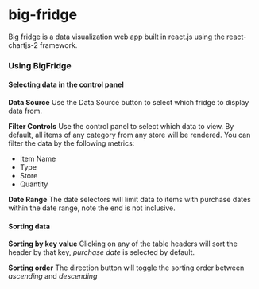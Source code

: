 # big-fridge

Big fridge is a data visualization web app built in react.js using the react-chartjs-2 framework.

### Using BigFridge

#### Selecting data in the control panel

**Data Source**
Use the Data Source button to select which fridge to display data from.

**Filter Controls**
Use the control panel to select which data to view. By default, all items of any category from any store will be rendered. You can filter the data by the following metrics: 
* Item Name
* Type
* Store
* Quantity

**Date Range**
The date selectors will limit data to items with purchase dates within the date range, note the end is not inclusive.

#### Sorting data 

**Sorting by key value**
Clicking on any of the table headers will sort the header by that key, *purchase date* is selected by default.

**Sorting order**
The direction button will toggle the sorting order between *ascending* and *descending*
